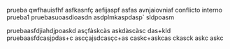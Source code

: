 prueba qwfhauisfhf
asfkasnfç
aefijaspf
asfas
avnjaiovniaf
conflicto interno
prueba1
pruebasuoasdioasdn
asdplmkaspdasp`
sldpoasm

pruebaasfdjiahdjpoaskd
asçfàskcàs
askdàscàsc
das+kld
pruebaasfdcasjpdas+c
ascçajsdcasçc+as
caskc+askcas
ckasck
askc
askc
